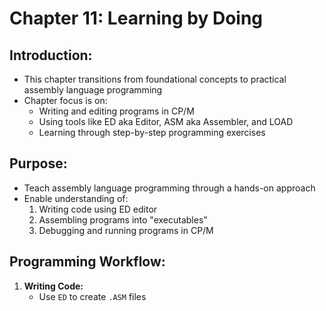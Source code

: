 # Chapter 11: Learning by Doing
## Introduction:
- This chapter transitions from foundational concepts to practical assembly language programming
- Chapter focus is on:
    - Writing and editing programs in CP/M
    - Using tools like ED aka Editor, ASM aka Assembler, and LOAD
    - Learning through step-by-step programming exercises

## Purpose:
- Teach assembly language programming through a hands-on approach
- Enable understanding of:
    1. Writing code using ED editor
    2. Assembling programs into "executables"
    3. Debugging and running programs in CP/M

## Programming Workflow:
1. **Writing Code:**
    - Use `ED` to create `.ASM` files 
